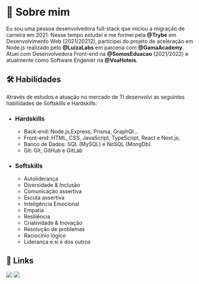 


# 🚀 Sobre mim
Eu sou uma pessoa desenvolvedora full-stack que iniciou a migração de carreira em 2021. Nesse tempo estudei e me formei pela **@Trybe** em Desenvolvimento Web (2021/20212), participei do projeto de aceleração em Node.js realizado pelo **@LuizaLabs** em parceria com **@GamaAcademy**. Atuei com Desenvolvedora Front-end na **@SomosEduacao** (2021/2022) e atualmente como Software Engenier na **@VoaHoteis**. 


## 🛠 Habilidades

Através de estudos e atuação no mercado de TI desenvolvi as seguintes habilidades de Softskills e Hardskills:

  
- ### **Hardskills**
    - Back-end: Node.js,Express, Prisma, GraphQl... 
    - Front-end: HTML, CSS, JavaScript, TypeScript, React e Next.js;
    - Banco de Dados: SQL (MySQL) e NoSQL (MongDb).
    - Git: Git, GitHub e GitLab

- ### **Softskills**
    - Autoliderança
    - Diversidade & Inclusão
    - Comunicação assertiva
    - Escuta assertiva
    - Inteligência Emocional
    - Empatia
    - Resiliência
    - Criatividade & Inovação
    - Resolução de problemas
    - Raciocinio lógico
    - Liderança e si e dos outros


## 🔗 Links

<div>
      <a href = "mailto:m.martinsdg@gmail.com"><img src="https://img.shields.io/badge/Gmail-D14836?style=for-the-badge&logo=gmail&logoColor=white" target="_blank"></a>
      <a href="https://www.linkedin.com/in/maria-baeta/" target="_blank"><img src="https://img.shields.io/badge/-LinkedIn-%230077B5?style=for-the-badge&logo=linkedin&logoColor=white" target="_blank"></a>   
</div>

